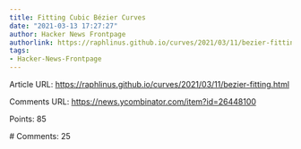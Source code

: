 ```yaml
---
title: Fitting Cubic Bézier Curves
date: "2021-03-13 17:27:27"
author: Hacker News Frontpage
authorlink: https://raphlinus.github.io/curves/2021/03/11/bezier-fitting.html
tags:
- Hacker-News-Frontpage
---
```


<p>Article URL: <a href="https://raphlinus.github.io/curves/2021/03/11/bezier-fitting.html">https://raphlinus.github.io/curves/2021/03/11/bezier-fitting.html</a></p>
<p>Comments URL: <a href="https://news.ycombinator.com/item?id=26448100">https://news.ycombinator.com/item?id=26448100</a></p>
<p>Points: 85</p>
<p># Comments: 25</p>
